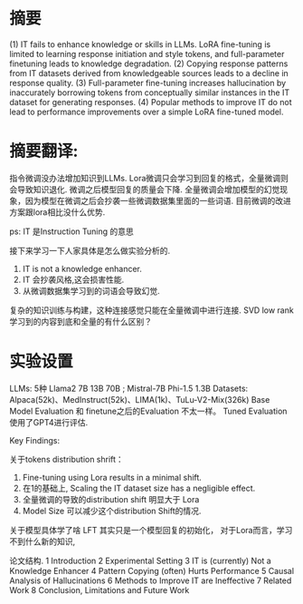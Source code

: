 
# 摘要
(1) IT fails to enhance knowledge or skills in LLMs. LoRA fine-tuning is limited to learning response initiation and style tokens, and full-parameter finetuning leads to knowledge degradation. 
(2) Copying response patterns from IT datasets derived from knowledgeable sources leads to a decline in response quality. 
(3) Full-parameter fine-tuning increases hallucination by inaccurately borrowing tokens from conceptually similar instances in the IT dataset for generating responses. 
(4) Popular methods to improve IT do not lead to performance improvements over a simple LoRA fine-tuned model.

# 摘要翻译:
指令微调没办法增加知识到LLMs.
Lora微调只会学习到回复的格式，全量微调则会导致知识退化.
微调之后模型回复的质量会下降. 全量微调会增加模型的幻觉现象，因为模型在微调之后会抄袭一些微调数据集里面的一些词语.
目前微调的改进方案跟lora相比没什么优势.

ps: IT 是Instruction Tuning 的意思

接下来学习一下人家具体是怎么做实验分析的.

1. IT is not a knowledge enhancer.
2. IT 会抄袭风格,这会损害性能.
3. 从微调数据集学习到的词语会导致幻觉.


复杂的知识训练与构建，这种连接感觉只能在全量微调中进行连接.
SVD low rank学习到的内容到底和全量的有什么区别？

# 实验设置
LLMs: 5种 Llama2 7B 13B 70B ; Mistral-7B Phi-1.5 1.3B
Datasets: Alpaca(52k)、MedInstruct(52k)、LIMA(1k)、TuLu-V2-Mix(326k)
Base Model Evaluation 和 finetune之后的Evaluation 不太一样。
Tuned Evaluation使用了GPT4进行评估.

Key Findings:

关于tokens distribution shrift： 
1. Fine-tuning using Lora results in a minimal shift.
2. 在1的基础上, Scaling the IT dataset size has a negligible effect.
3. 全量微调的导致的distribution shift 明显大于 Lora
4. Model Size 可以减少这个distribution Shift的情况.


关于模型具体学了啥
LFT 其实只是一个模型回复的初始化，
对于Lora而言，学习不到什么新的知识, 

论文结构.
1 Introduction 
2 Experimental Setting 
3 IT is (currently) Not a Knowledge Enhancer
4 Pattern Copying (often) Hurts Performance
5 Causal Analysis of Hallucinations
6 Methods to Improve IT are Ineffective
7 Related Work
8 Conclusion, Limitations and Future Work
